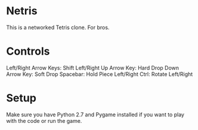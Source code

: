Netris
======

This is a networked Tetris clone.  For bros.

Controls
========

Left/Right Arrow Keys: Shift Left/Right
Up Arrow Key: Hard Drop
Down Arrow Key: Soft Drop
Spacebar: Hold Piece
Left/Right Ctrl: Rotate Left/Right

Setup
=====
Make sure you have Python 2.7 and Pygame installed if you want to play with the code or run the game.